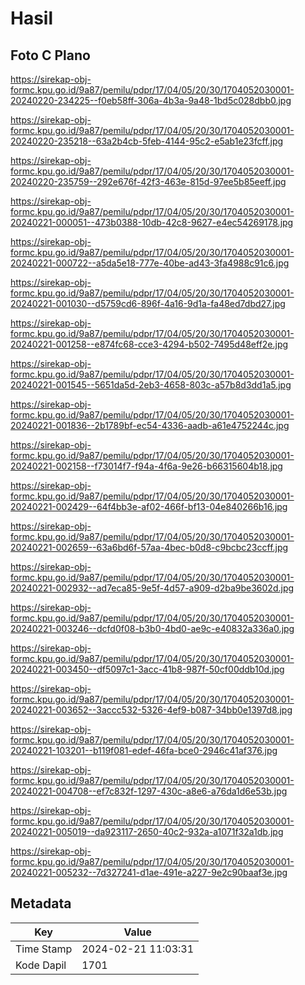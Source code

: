 # Hasil

## Foto C Plano

https://sirekap-obj-formc.kpu.go.id/9a87/pemilu/pdpr/17/04/05/20/30/1704052030001-20240220-234225--f0eb58ff-306a-4b3a-9a48-1bd5c028dbb0.jpg

https://sirekap-obj-formc.kpu.go.id/9a87/pemilu/pdpr/17/04/05/20/30/1704052030001-20240220-235218--63a2b4cb-5feb-4144-95c2-e5ab1e23fcff.jpg

https://sirekap-obj-formc.kpu.go.id/9a87/pemilu/pdpr/17/04/05/20/30/1704052030001-20240220-235759--292e676f-42f3-463e-815d-97ee5b85eeff.jpg

https://sirekap-obj-formc.kpu.go.id/9a87/pemilu/pdpr/17/04/05/20/30/1704052030001-20240221-000051--473b0388-10db-42c8-9627-e4ec54269178.jpg

https://sirekap-obj-formc.kpu.go.id/9a87/pemilu/pdpr/17/04/05/20/30/1704052030001-20240221-000722--a5da5e18-777e-40be-ad43-3fa4988c91c6.jpg

https://sirekap-obj-formc.kpu.go.id/9a87/pemilu/pdpr/17/04/05/20/30/1704052030001-20240221-001030--d5759cd6-896f-4a16-9d1a-fa48ed7dbd27.jpg

https://sirekap-obj-formc.kpu.go.id/9a87/pemilu/pdpr/17/04/05/20/30/1704052030001-20240221-001258--e874fc68-cce3-4294-b502-7495d48eff2e.jpg

https://sirekap-obj-formc.kpu.go.id/9a87/pemilu/pdpr/17/04/05/20/30/1704052030001-20240221-001545--5651da5d-2eb3-4658-803c-a57b8d3dd1a5.jpg

https://sirekap-obj-formc.kpu.go.id/9a87/pemilu/pdpr/17/04/05/20/30/1704052030001-20240221-001836--2b1789bf-ec54-4336-aadb-a61e4752244c.jpg

https://sirekap-obj-formc.kpu.go.id/9a87/pemilu/pdpr/17/04/05/20/30/1704052030001-20240221-002158--f73014f7-f94a-4f6a-9e26-b66315604b18.jpg

https://sirekap-obj-formc.kpu.go.id/9a87/pemilu/pdpr/17/04/05/20/30/1704052030001-20240221-002429--64f4bb3e-af02-466f-bf13-04e840266b16.jpg

https://sirekap-obj-formc.kpu.go.id/9a87/pemilu/pdpr/17/04/05/20/30/1704052030001-20240221-002659--63a6bd6f-57aa-4bec-b0d8-c9bcbc23ccff.jpg

https://sirekap-obj-formc.kpu.go.id/9a87/pemilu/pdpr/17/04/05/20/30/1704052030001-20240221-002932--ad7eca85-9e5f-4d57-a909-d2ba9be3602d.jpg

https://sirekap-obj-formc.kpu.go.id/9a87/pemilu/pdpr/17/04/05/20/30/1704052030001-20240221-003246--dcfd0f08-b3b0-4bd0-ae9c-e40832a336a0.jpg

https://sirekap-obj-formc.kpu.go.id/9a87/pemilu/pdpr/17/04/05/20/30/1704052030001-20240221-003450--df5097c1-3acc-41b8-987f-50cf00ddb10d.jpg

https://sirekap-obj-formc.kpu.go.id/9a87/pemilu/pdpr/17/04/05/20/30/1704052030001-20240221-003652--3accc532-5326-4ef9-b087-34bb0e1397d8.jpg

https://sirekap-obj-formc.kpu.go.id/9a87/pemilu/pdpr/17/04/05/20/30/1704052030001-20240221-103201--b119f081-edef-46fa-bce0-2946c41af376.jpg

https://sirekap-obj-formc.kpu.go.id/9a87/pemilu/pdpr/17/04/05/20/30/1704052030001-20240221-004708--ef7c832f-1297-430c-a8e6-a76da1d6e53b.jpg

https://sirekap-obj-formc.kpu.go.id/9a87/pemilu/pdpr/17/04/05/20/30/1704052030001-20240221-005019--da923117-2650-40c2-932a-a1071f32a1db.jpg

https://sirekap-obj-formc.kpu.go.id/9a87/pemilu/pdpr/17/04/05/20/30/1704052030001-20240221-005232--7d327241-d1ae-491e-a227-9e2c90baaf3e.jpg


## Metadata

| Key        | Value               |
| ---------- | ------------------- |
| Time Stamp | 2024-02-21 11:03:31 |
| Kode Dapil | 1701                |



